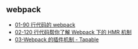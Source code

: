## webpack

- [01-90 行代码的 webpack](01-90行代码的webpack.md)
- [02-120 行代码帮你了解 Webpack 下的 HMR 机制](02-120行代码帮你了解Webpack下的HMR机制.md)
- [03-Webpack 的插件机制 - Tapable](03-webpack的插件机制-Tapable.md)
